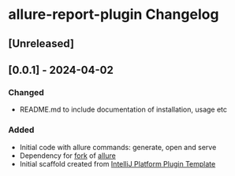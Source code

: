 <!-- Keep a Changelog guide -> https://keepachangelog.com -->

# allure-report-plugin Changelog

## [Unreleased]

## [0.0.1] - 2024-04-02
### Changed 
- README.md to include documentation of installation, usage etc

### Added
- Initial code with allure commands: generate, open and serve
- Dependency for [fork](https://github.com/mohamead/allure2) of [allure](https://github.com/allure-framework/allure2)
- Initial scaffold created from [IntelliJ Platform Plugin Template](https://github.com/JetBrains/intellij-platform-plugin-template)
